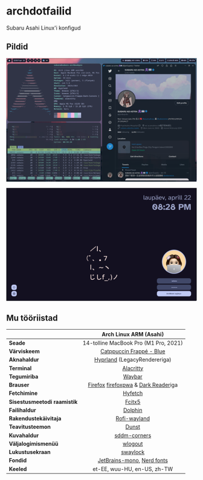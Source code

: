 # archdotfailid
Subaru Asahi Linux'i konfigud

## Pildid

<p align="center"><img src="https://github.com/Subarupan/archdotfailid/blob/main/assets/Hyprland_ekraanipilt.png"></p>
<p align="center"><img src="https://github.com/Subarupan/archdotfailid/blob/main/assets/SDDM_ekraanipilt.png"></p>

## Mu tööriistad
|                               | Arch Linux ARM (Asahi)                                                                                       |
|-------------------------------|:------------------------------------------------------------------------------------------------------------:|
| **Seade**                     | 14-tolline MacBook Pro (M1 Pro, 2021)
| **Värviskeem**                | [Catppuccin Frappé - Blue](https://github.com/catppuccin/catppuccin)                                         |
| **Aknahaldur**                | [Hyprland](https://github.com/hyprwm/Hyprland) (LegacyRendereriga)                                           |
| **Terminal**                  | [Alacritty](https://github.com/alacritty/alacritty)                                                          |
| **Tegumiriba**                | [Waybar](https://github.com/Alexays/Waybar)                                                                  |
| **Brauser**                   | [Firefox](www.mozilla.org/et) [firefoxpwa](https://github.com/filips123/PWAsForFirefox) & [Dark Reader](https://addons.mozilla.org/et/firefox/addon/darkreader/)iga                                                                                   |
| **Fetchimine**                | [Hyfetch](https://github.com/hykilpikonna/hyfetch)                                                           |
| **Sisestusmeetodi raamistik** | [Fcitx5](https://github.com/fcitx/fcitx5)                                                                    |
| **Failihaldur**               | [Dolphin](https://github.com/KDE/dolphin)                                                                    |
| **Rakendustekäivitaja**       | [Rofi-wayland](https://github.com/lbonn/rofi)                                                                |
| **Teavitusteemon**            | [Dunst](https://github.com/dunst-project/dunst)                                                              |
| **Kuvahaldur**                | [sddm-corners](https://github.com/aczw/sddm-theme-corners)                                                   |
| **Väljalogimismenüü**         | [wlogout](https://github.com/ArtsyMacaw/wlogout)                                                             |
| **Lukustusekraan**            | [swaylock](https://github.com/swaywm/swaylock)                                                               |
| **Fondid**                    | [JetBrains-mono](https://www.jetbrains.com/lp/mono), [Nerd fonts](https://github.com/ryanoasis/nerd-fonts)   |
| **Keeled**                    | et-EE, wuu-HU, en-US, zh-TW                                                                                  | 
